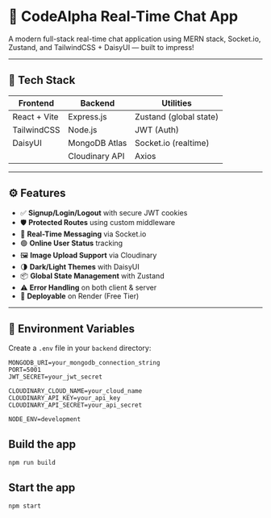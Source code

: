 # 💬 CodeAlpha Real-Time Chat App

A modern full-stack real-time chat application using MERN stack, Socket.io, Zustand, and TailwindCSS + DaisyUI — built to impress!

---

## 🌟 Tech Stack

| Frontend     | Backend        | Utilities              |
|--------------|----------------|------------------------|
| React + Vite | Express.js     | Zustand (global state) |
| TailwindCSS  | Node.js        | JWT (Auth)             |
| DaisyUI      | MongoDB Atlas  | Socket.io (realtime)   |
|              | Cloudinary API | Axios                  |

---

## ⚙️ Features

- ✅ **Signup/Login/Logout** with secure JWT cookies
- 🛡️ **Protected Routes** using custom middleware
- 🔄 **Real-Time Messaging** via Socket.io
- 🟢 **Online User Status** tracking
- 🖼️ **Image Upload Support** via Cloudinary
- 🌗 **Dark/Light Themes** with DaisyUI
- 📦 **Global State Management** with Zustand
- ⚠️ **Error Handling** on both client & server
- 🚀 **Deployable** on Render (Free Tier)

---

## 🧠 Environment Variables

Create a `.env` file in your `backend` directory:

```env
MONGODB_URI=your_mongodb_connection_string
PORT=5001
JWT_SECRET=your_jwt_secret

CLOUDINARY_CLOUD_NAME=your_cloud_name
CLOUDINARY_API_KEY=your_api_key
CLOUDINARY_API_SECRET=your_api_secret

NODE_ENV=development
```
## Build the app
```
npm run build
```
## Start the app
```
npm start
```
